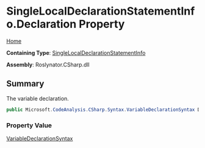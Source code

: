 # SingleLocalDeclarationStatementInfo\.Declaration Property

[Home](../../../../../README.md)

**Containing Type**: [SingleLocalDeclarationStatementInfo](../README.md)

**Assembly**: Roslynator\.CSharp\.dll

## Summary

The variable declaration\.

```csharp
public Microsoft.CodeAnalysis.CSharp.Syntax.VariableDeclarationSyntax Declaration { get; }
```

### Property Value

[VariableDeclarationSyntax](https://docs.microsoft.com/en-us/dotnet/api/microsoft.codeanalysis.csharp.syntax.variabledeclarationsyntax)

